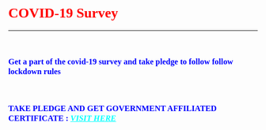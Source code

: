 <html>
    <head>
        <style>
            h3{
                color: blue;
            }
            h3 a{
                color: cyan;
            }
        </style>
    </head>
    <body style="font-family:verdana;">
        <h1 style="color:red;">COVID-19 Survey</h1><hr><br>
        <h3>Get a part of the covid-19 survey and take pledge to follow follow lockdown rules</h3><br>
        <h3><b>TAKE PLEDGE AND GET GOVERNMENT AFFILIATED CERTIFICATE : <I><a href="https://sudarshanweb.netlify.app">VISIT HERE</a></I></b></h3>
    </body>
</html>
